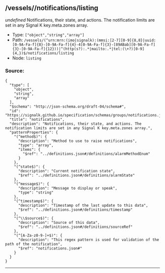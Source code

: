 ## /vessels/<RegExp>/notifications/listing

*undefined*
Notifications, their state, and actions. The notification limits are set in any Signal K key.meta.zones array.

* Type: `["object","string","array"]`
* Path: `/vessels/(^urn:mrn:(imo|signalk):(mmsi:[2-7][0-9]{8,8}|uuid:[0-9A-Fa-f]{8}-[0-9A-Fa-f]{4}-4[0-9A-Fa-f]{3}-[89ABab][0-9A-Fa-f]{3}-[0-9A-Fa-f]{12}))|^(http(s?):.*|mailto:.*|tel:(\+?)[0-9]{4,})$/notifications/listing`
* Node: `listing`

### Source:
```
{
  "type": [
    "object",
    "string",
    "array"
  ],
  "$schema": "http://json-schema.org/draft-04/schema#",
  "id": "https://signalk.github.io/specification/schemas/groups/notifications.json#",
  "title": "notifications",
  "description": "Notifications, their state, and actions. The notification limits are set in any Signal K key.meta.zones array.",
  "patternProperties": {
    "(^method$)": {
      "description": "Method to use to raise notifications",
      "type": "array",
      "items": {
        "$ref": "../definitions.json#/definitions/alarmMethodEnum"
      }
    },
    "(^state$)": {
      "description": "Current notification state",
      "$ref": "../definitions.json#/definitions/alarmState"
    },
    "(^message$)": {
      "description": "Message to display or speak",
      "type": "string"
    },
    "(^timestamp$)": {
      "description": "Timestamp of the last update to this data",
      "$ref": "../definitions.json#/definitions/timestamp"
    },
    "(^\\$source$)": {
      "description": "Source of this data",
      "$ref": "../definitions.json#/definitions/sourceRef"
    },
    "(^[A-Za-z0-9-]+$)": {
      "description": "This regex pattern is used for validation of the path of the notification",
      "$ref": "notifications.json#"
    }
  }
}
```

---
